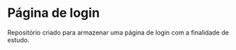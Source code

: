 # Página de login
Repositório criado para armazenar uma página de login com a finalidade de estudo.
